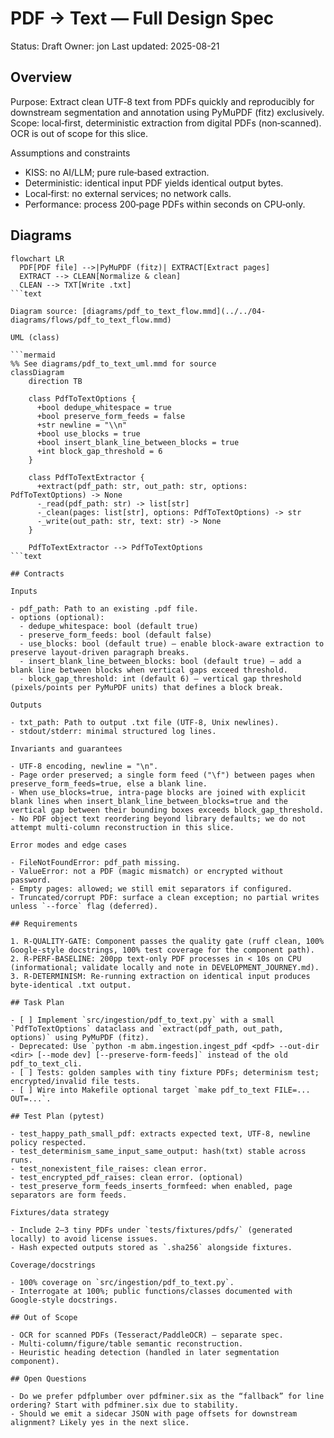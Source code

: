 # PDF → Text — Full Design Spec

Status: Draft
Owner: jon
Last updated: 2025-08-21

## Overview

Purpose: Extract clean UTF‑8 text from PDFs quickly and reproducibly for downstream segmentation and annotation using PyMuPDF (fitz) exclusively. Scope: local‑first, deterministic extraction from digital PDFs (non‑scanned). OCR is out of scope for this slice.

Assumptions and constraints

- KISS: no AI/LLM; pure rule‑based extraction.
- Deterministic: identical input PDF yields identical output bytes.
- Local‑first: no external services; no network calls.
- Performance: process 200‑page PDFs within seconds on CPU‑only.

## Diagrams

````mermaid
flowchart LR
  PDF[PDF file] -->|PyMuPDF (fitz)| EXTRACT[Extract pages]
  EXTRACT --> CLEAN[Normalize & clean]
  CLEAN --> TXT[Write .txt]
```text

Diagram source: [diagrams/pdf_to_text_flow.mmd](../../04-diagrams/flows/pdf_to_text_flow.mmd)

UML (class)

```mermaid
%% See diagrams/pdf_to_text_uml.mmd for source
classDiagram
    direction TB

    class PdfToTextOptions {
      +bool dedupe_whitespace = true
      +bool preserve_form_feeds = false
      +str newline = "\\n"
      +bool use_blocks = true
      +bool insert_blank_line_between_blocks = true
      +int block_gap_threshold = 6
    }

    class PdfToTextExtractor {
      +extract(pdf_path: str, out_path: str, options: PdfToTextOptions) -> None
      -_read(pdf_path: str) -> list[str]
      -_clean(pages: list[str], options: PdfToTextOptions) -> str
      -_write(out_path: str, text: str) -> None
    }

    PdfToTextExtractor --> PdfToTextOptions
```text

## Contracts

Inputs

- pdf_path: Path to an existing .pdf file.
- options (optional):
  - dedupe_whitespace: bool (default true)
  - preserve_form_feeds: bool (default false)
  - use_blocks: bool (default true) – enable block-aware extraction to preserve layout-driven paragraph breaks.
  - insert_blank_line_between_blocks: bool (default true) – add a blank line between blocks when vertical gaps exceed threshold.
  - block_gap_threshold: int (default 6) – vertical gap threshold (pixels/points per PyMuPDF units) that defines a block break.

Outputs

- txt_path: Path to output .txt file (UTF‑8, Unix newlines).
- stdout/stderr: minimal structured log lines.

Invariants and guarantees

- UTF‑8 encoding, newline = "\n".
- Page order preserved; a single form feed ("\f") between pages when preserve_form_feeds=true, else a blank line.
- When use_blocks=true, intra-page blocks are joined with explicit blank lines when insert_blank_line_between_blocks=true and the vertical gap between their bounding boxes exceeds block_gap_threshold.
- No PDF object text reordering beyond library defaults; we do not attempt multi‑column reconstruction in this slice.

Error modes and edge cases

- FileNotFoundError: pdf_path missing.
- ValueError: not a PDF (magic mismatch) or encrypted without password.
- Empty pages: allowed; we still emit separators if configured.
- Truncated/corrupt PDF: surface a clean exception; no partial writes unless `--force` flag (deferred).

## Requirements

1. R-QUALITY-GATE: Component passes the quality gate (ruff clean, 100% Google-style docstrings, 100% test coverage for the component path).
2. R-PERF-BASELINE: 200pp text‑only PDF processes in < 10s on CPU (informational; validate locally and note in DEVELOPMENT_JOURNEY.md).
3. R-DETERMINISM: Re-running extraction on identical input produces byte-identical .txt output.

## Task Plan

- [ ] Implement `src/ingestion/pdf_to_text.py` with a small `PdfToTextOptions` dataclass and `extract(pdf_path, out_path, options)` using PyMuPDF (fitz).
- Deprecated: Use `python -m abm.ingestion.ingest_pdf <pdf> --out-dir <dir> [--mode dev] [--preserve-form-feeds]` instead of the old pdf_to_text_cli.
- [ ] Tests: golden samples with tiny fixture PDFs; determinism test; encrypted/invalid file tests.
- [ ] Wire into Makefile optional target `make pdf_to_text FILE=... OUT=...`.

## Test Plan (pytest)

- test_happy_path_small_pdf: extracts expected text, UTF‑8, newline policy respected.
- test_determinism_same_input_same_output: hash(txt) stable across runs.
- test_nonexistent_file_raises: clean error.
- test_encrypted_pdf_raises: clean error. (optional)
- test_preserve_form_feeds_inserts_formfeed: when enabled, page separators are form feeds.

Fixtures/data strategy

- Include 2–3 tiny PDFs under `tests/fixtures/pdfs/` (generated locally) to avoid license issues.
- Hash expected outputs stored as `.sha256` alongside fixtures.

Coverage/docstrings

- 100% coverage on `src/ingestion/pdf_to_text.py`.
- Interrogate at 100%; public functions/classes documented with Google‑style docstrings.

## Out of Scope

- OCR for scanned PDFs (Tesseract/PaddleOCR) — separate spec.
- Multi‑column/figure/table semantic reconstruction.
- Heuristic heading detection (handled in later segmentation component).

## Open Questions

- Do we prefer pdfplumber over pdfminer.six as the “fallback” for line ordering? Start with pdfminer.six due to stability.
- Should we emit a sidecar JSON with page offsets for downstream alignment? Likely yes in the next slice.
````
